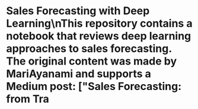 # Sales Forecasting with Deep Learning\nThis repository contains a notebook that reviews deep learning approaches to sales forecasting. The original content was made by MariAyanami and supports a Medium post: ["Sales Forecasting: from Tra